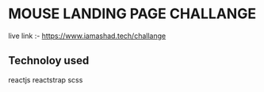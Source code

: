 # MOUSE LANDING PAGE CHALLANGE

live link :- https://www.iamashad.tech/challange

## Technoloy used

reactjs
reactstrap
scss
